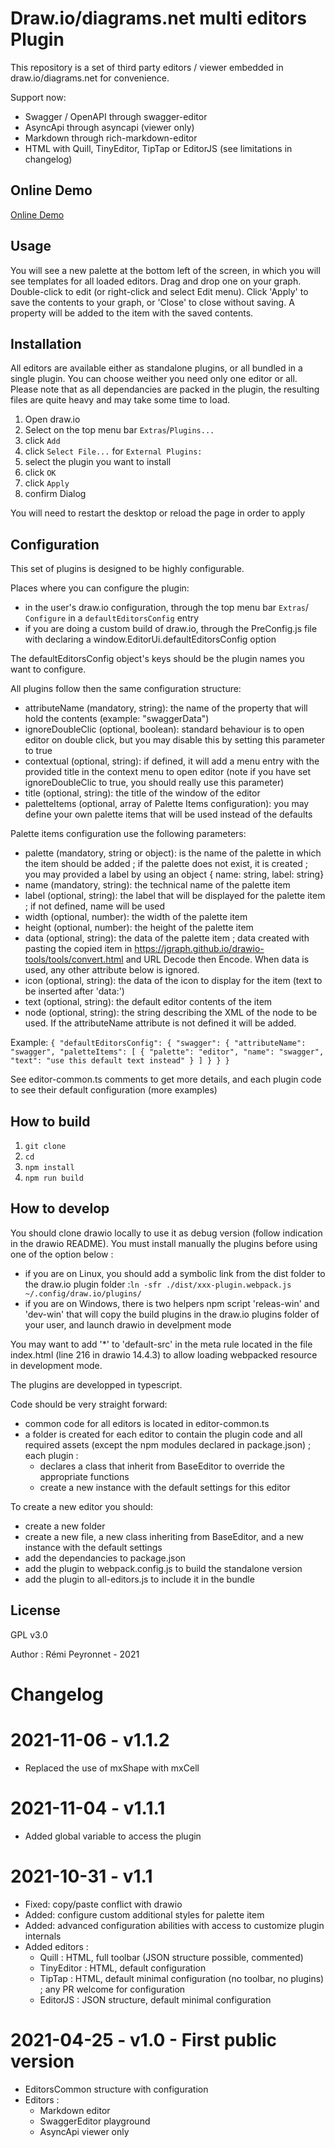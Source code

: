 # Draw.io/diagrams.net multi editors Plugin

This repository is a set of third party editors / viewer embedded in draw.io/diagrams.net for convenience.

Support now:
* Swagger / OpenAPI through swagger-editor
* AsyncApi through asyncapi (viewer only)
* Markdown through rich-markdown-editor
* HTML with Quill, TinyEditor, TipTap or EditorJS (see limitations in changelog)


## Online Demo
[Online Demo](https://rpeyron.github.io/drawio/src/main/webapp/index.html)

## Usage

You will see a new palette at the bottom left of the screen, in which you will see templates for all loaded editors. Drag and drop one on your graph. Double-click to edit (or right-click and select Edit menu). Click 'Apply' to save the contents to your graph, or 'Close' to close without saving. A property will be added to the item with the saved contents.

## Installation

All editors are available either as standalone plugins, or all bundled in a single plugin. You can choose weither you need only one editor or all. Please note that as all dependancies are packed in the plugin, the resulting files are quite heavy and may take some time to load. 

1. Open draw.io
2. Select on the top menu bar `Extras`/`Plugins...`
3. click `Add`
4. click `Select File...` for `External Plugins:`
5. select the plugin you want to install
6. click `OK`
7. click `Apply`
8. confirm Dialog

You will need to restart the desktop or reload the page in order to apply


## Configuration

This set of plugins is designed to be highly configurable.

Places where you can configure the plugin:
- in the user's draw.io configuration, through the top menu bar `Extras`/ `Configure` in a `defaultEditorsConfig` entry
- if you are doing a custom build of draw.io, through the PreConfig.js file with declaring a window.EditorUi.defaultEditorsConfig option

The defaultEditorsConfig object's keys should be the plugin names you want to configure. 

All plugins follow then the same configuration structure:
- attributeName (mandatory, string): the name of the property that will hold the contents (example: "swaggerData")
- ignoreDoubleClic (optional, boolean): standard behaviour is to open editor on double click, but you may disable this by setting this parameter to true
- contextual (optional, string): if defined, it will add a menu entry with the provided title in the context menu to open editor (note if you have set ignoreDoubleClic to true, you should really use this parameter)
- title (optional, string): the title of the window of the editor
- paletteItems (optional, array of Palette Items configuration): you may define your own palette items that will be used instead of the defaults

Palette items configuration use the following parameters:
- palette (mandatory, string or object): is the name of the palette in which the item should be added ; if the palette does not exist, it is created ; you may provided a label by using an object { name: string, label: string} 
- name (mandatory, string): the technical name of the palette item
- label (optional, string): the label that will be displayed for the palette item ; if not defined, name will be used
- width (optional, number): the width of the palette item
- height (optional, number): the height of the palette item
- data (optional, string): the data of the palette item ; data created with pasting the copied item in https://jgraph.github.io/drawio-tools/tools/convert.html and URL Decode then Encode. When data is used, any other attribute below is ignored.
- icon (optional, string): the data of the icon to display for the item (text to be inserted after 'data:')
- text (optional, string): the default editor contents of the item
- node (optional, string): the string describing the XML of the node to be used. If the attributeName attribute is not defined it will be added.

Example:
`
{
  "defaultEditorsConfig": {
    "swagger": {
      "attributeName": "swagger",
      "paletteItems": [
        {
          "palette": "editor",
          "name": "swagger",
          "text": "use this default text instead"
        }
      ]
    }
  }
}
`

See editor-common.ts comments to get more details, and each plugin code to see their default configuration (more examples)


## How to build

1. `git clone `
2. `cd `
3. `npm install`
4. `npm run build`

## How to develop

You should clone drawio locally to use it as debug version (follow indication in the drawio README). 
You must install manually the plugins before using one of the option below :
* if you are on Linux, you should add a symbolic link from the dist folder to the draw.io plugin folder :`ln -sfr ./dist/xxx-plugin.webpack.js ~/.config/draw.io/plugins/`
* if you are on Windows, there is two helpers npm script 'releas-win' and 'dev-win' that will copy the build plugins in the draw.io plugins folder of your user, and launch drawio in develpment mode

You may want to add '*' to 'default-src' in the meta rule located in the file index.html (line 216 in drawio 14.4.3) to allow loading webpacked resource in development mode.

The plugins are developped in typescript.

Code should be very straight forward:
- common code for all editors is located in editor-common.ts
- a folder is created for each editor to contain the plugin code and all required assets (except the npm modules declared in package.json) ; each plugin :
   * declares a class that inherit from BaseEditor to override the appropriate functions
   * create a new instance with the default settings for this editor

To create a new editor you should:
- create a new folder
- create a new file, a new class inheriting from BaseEditor, and a new instance with the default settings
- add the dependancies to package.json
- add the plugin to webpack.config.js to build the standalone version
- add the plugin to all-editors.js to include it in the bundle

## License

GPL v3.0

Author : Rémi Peyronnet - 2021

# Changelog

# 2021-11-06 - v1.1.2
- Replaced the use of mxShape with mxCell

# 2021-11-04 - v1.1.1
- Added global variable to access the plugin

# 2021-10-31 - v1.1 
- Fixed: copy/paste conflict with drawio
- Added: configure custom additional styles for palette item
- Added: advanced configuration abilities with access to customize plugin internals
- Added editors : 
  - Quill : HTML, full toolbar (JSON structure possible, commented)
  - TinyEditor : HTML, default configuration
  - TipTap : HTML, default minimal configuration (no toolbar, no plugins) ; any PR welcome for configuration
  - EditorJS : JSON structure, default minimal configuration

# 2021-04-25 - v1.0 - First public version
- EditorsCommon structure with configuration
- Editors :
  - Markdown editor
  - SwaggerEditor playground
  - AsyncApi viewer only
